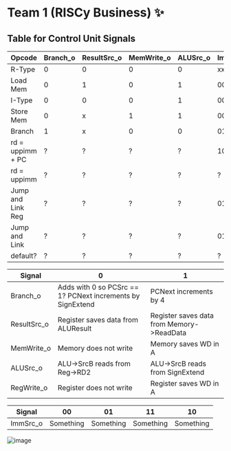 # Team 1 (RISCy Business) ✨

## Table for Control Unit Signals

| Opcode | Branch_o | ResultSrc_o | MemWrite_o | ALUSrc_o | ImmSrc_o | RegWrite_o |
| --- | --- | --- | --- | --- | --- | --- |
| R-Type | 0 | 0 | 0 | 0 | xx | 1 |
| Load Mem | 0 | 1 | 0 | 1 | 000 | 1 |
| I-Type | 0 | 0 | 0 | 1 | 000 | 1 |
| Store Mem | 0 | x | 1 | 1 | 001 | 0 |
| Branch | 1 | x | 0 | 0 | 010 | 0 |
| rd = uppimm + PC | ? | ? | ? | ? | 100 | ? |
| rd = uppimm | ? | ? | ? | ? | ? | 100 |
| Jump and Link Reg | ? | ? | ? | ? | 011 | ? |
| Jump and Link | ? | ? | ? | ? | 011 | ? |
| default? | ? | ? | ? | ? | ? | ? |

| Signal | 0 | 1 |
| --- | --- | --- |
| Branch_o | Adds with 0 so PCSrc == 1? PCNext increments by SignExtend | PCNext increments by 4 |
| ResultSrc_o | Register saves data from ALUResult | Register saves data from Memory->ReadData |
| MemWrite_o | Memory does not write | Memory saves WD in A |
| ALUSrc_o | ALU->SrcB reads from Reg->RD2 | ALU->SrcB reads from SignExtend |
| RegWrite_o | Register does not write | Register saves WD in A |

| Signal | 00 | 01 | 11 | 10 |
| --- | --- | --- | --- | --- |
| ImmSrc_o | Something | Something | Something | Something |

![image](https://user-images.githubusercontent.com/59978422/205101131-365f9510-62d7-4854-b699-884c128b761f.png)

